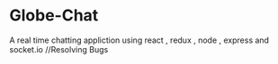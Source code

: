 # Globe-Chat
A real time chatting appliction using react , redux , node , express and socket.io
//Resolving Bugs
